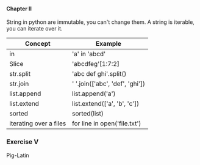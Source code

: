 #### Chapter II
   
  String in python are immutable, you can't change them.
  A string is iterable, you can iterate over it.

| Concept   | Example                         |
|-----------|---------------------------------|
| in        | 'a' in 'abcd'                   |
| Slice     | 'abcdfeg'[1:7:2]                |
| str.split | 'abc def ghi'.split()           |
| str.join  | ' '.join(['abc', 'def', 'ghi']) |
| list.append | list.append('a')                |
| list.extend | list.extend(['a', 'b', 'c'])    |
| sorted | sorted(list)                    |
| iterating over a files | for line in open('file.txt')    |

### Exercise V
 
 Pig-Latin
 

